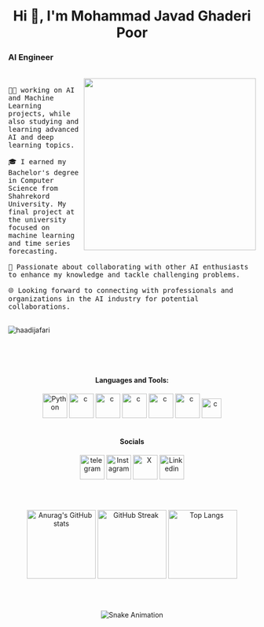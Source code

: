 
<h1 align="center">Hi 👋, I'm Mohammad Javad Ghaderi Poor <h3> AI Engineer </h3> </h1>
<br>
   
<div>
   <img align="right"  height="350" width="350" src="https://i.giphy.com/PjJ1cLHqLEveXysGDB.webp">
   <samp> <br>
      🧑‍💻 working on AI and Machine Learning projects, while also studying and learning advanced AI and deep learning topics.<br><br>
      🎓 I earned my Bachelor's degree in Computer Science from Shahrekord University. My final project at the university focused on machine learning and time series forecasting.<br><br>
      🤝 Passionate about collaborating with other AI enthusiasts to enhance my knowledge and tackle challenging problems.<br><br>
      🌐 Looking forward to connecting with professionals and organizations in the AI industry for potential collaborations.
   </samp>
</div> <br>
<p align="left"> <img src="https://komarev.com/ghpvc/?username=mhmdghj&label=Profile%20views&color=0e75b6&style=flat" alt="haadijafari" /> </p>



<br><br><br>
<div align="center" >
<h4 align="center">Languages and Tools:</h4>
<a href="https://www.python.org" target="_blank" rel="noreferrer"> <img src="https://img.icons8.com/?size=100&id=13441&format=png&color=000000" alt="Python" height="50"/></a>
<a href="https://isocpp.org" target="_blank" rel="noreferrer"> <img src="https://img.icons8.com/?size=100&id=40669&format=png&color=000000" alt="c"  height="50"/></a>
<a href="https://www.java.com" target="_blank" rel="noreferrer"> <img src="https://img.icons8.com/?size=100&id=13679&format=png&color=000000" alt="c"  height="50"/></a>
<a href="https://www.tensorflow.org" target="_blank" rel="noreferrer"> <img src="https://img.icons8.com/?size=100&id=n3QRpDA7KZ7P&format=png&color=000000" alt="c"  height="50"/></a>
<a href="https://cloud.google.com" target="_blank" rel="noreferrer"> <img src="https://img.icons8.com/?size=100&id=WHRLQdbEXQ16&format=png&color=000000" alt="c"  height="50"/></a>
<a href="https://scikit-learn.org" target="_blank" rel="noreferrer"> <img src="https://seeklogo.com/images/S/scikit-learn-logo-8766D07E2E-seeklogo.com.png" alt="c"  height="50"/></a>
<a href="https://pandas.pydata.org" target="_blank" rel="noreferrer"> <img src="https://pypi-camo.freetls.fastly.net/f600bfcd25689c0d5d393d9189ae33d0ef4e6551/68747470733a2f2f636861726c6573667279652e6769746875622e696f2f696d672f70616e6e6461732d6c6f676f2e6a706567" alt="c"  height="40"/></a>
</div>

<br>
<div align="center">
<h4 align="center">Socials</h4>
<a href="https://twitter.com/" target="_blank"><img align="center" src='https://img.icons8.com/?size=100&id=63306&format=png&color=000000' alt="telegram"  height='50'/></a>
<a href="https://twitter.com/" target="_blank"><img align="center" src='https://img.icons8.com/?size=100&id=Xy10Jcu1L2Su&format=png&color=000000' alt='Instagram'  height='50'/></a>
<a href="https://twitter.com/" target="_blank"><img align="center" src='https://img.icons8.com/?size=100&id=ClbD5JTFM7FA&format=png&color=000000' alt='X' alt="telegram"  height='50'/></a>
<a href="https://twitter.com/" target="_blank"><img align="center" src='https://img.icons8.com/?size=100&id=13930&format=png&color=000000' alt='Linkedin' height='50'/></a>
</div>

<br><br>
<div align="center">
   <img src="https://github-readme-stats.vercel.app/api?username=mhmdjgh&theme=buefy&show_icons=true" height="140"  alt="Anurag's GitHub stats"/>
   <img src="https://streak-stats.demolab.com?user=mhmdjgh&theme=buefy&card_height=170" height="140" alt="GitHub Streak" />
   <img src="https://github-readme-stats.vercel.app/api/top-langs/?username=mhmdjgh&theme=buefy" height="140"  alt="Top Langs"  />
</div>

<br><br>
<div align="center">
   <img src="https://profile-readme-generator.com/assets/snake.svg" alt="Snake Animation" />
</div>

